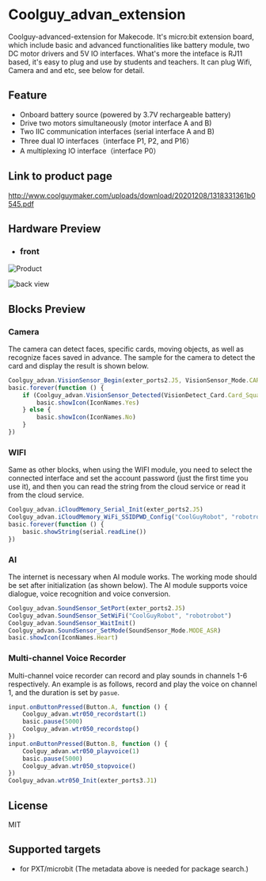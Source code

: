 # Coolguy_advan_extension

Coolguy-advanced-extension for Makecode. It's micro:bit extension board, which include basic and advanced functionalities like battery module, two DC motor drivers and 5V IO interfaces. What's more the inteface is RJ11 based, it's easy to plug and use by students and teachers. It can plug Wifi, Camera and and etc, see below for detail. 

## Feature

- Onboard battery source (powered by 3.7V rechargeable battery)
- Drive two motors simultaneously (motor interface A and B)
- Two IIC communication interfaces (serial interface A and B)
- Three dual IO interfaces（interface P1, P2, and P16）
- A multiplexing IO interface（interface P0）

## Link to product page

http://www.coolguymaker.com/uploads/download/20201208/1318331361b0545.pdf

## Hardware Preview

- ### front

![Product](https://user-images.githubusercontent.com/34023728/99958245-007d8c80-2dc4-11eb-9b37-dc60b6a1a5b9.png)

![back view](https://user-images.githubusercontent.com/34023728/99958253-02dfe680-2dc4-11eb-87b9-5b9311b31110.png)

## Blocks Preview

### Camera

The camera can detect faces, specific cards, moving objects, as well as recognize faces saved in advance. The sample for the camera to detect the card and display the result is shown below.

```typescript
Coolguy_advan.VisionSensor_Begin(exter_ports2.J5, VisionSensor_Mode.CARD)
basic.forever(function () {
    if (Coolguy_advan.VisionSensor_Detected(VisionDetect_Card.Card_Squar)) {
        basic.showIcon(IconNames.Yes)
    } else {
        basic.showIcon(IconNames.No)
    }
})
```

### WIFI

Same as other blocks, when using the WIFI module, you need to select the connected interface and set the account password (just the first time you use it), and then you can read the string from the cloud service or read it from the cloud service.

```typescript
Coolguy_advan.iCloudMemory_Serial_Init(exter_ports2.J5)
Coolguy_advan.iCloudMemory_WiFi_SSIDPWD_Config("CoolGuyRobot", "robotrobot")
basic.forever(function () {
    basic.showString(serial.readLine())
})
```

### AI

The internet is necessary when AI module works. The working mode should be set after initialization (as shown below). The AI module supports voice dialogue, voice recognition and voice conversion.

```typescript
Coolguy_advan.SoundSensor_SetPort(exter_ports2.J5)
Coolguy_advan.SoundSensor_SetWiFi("CoolGuyRobot", "robotrobot")
Coolguy_advan.SoundSensor_WaitInit()
Coolguy_advan.SoundSensor_SetMode(SoundSensor_Mode.MODE_ASR)
basic.showIcon(IconNames.Heart)
```

### Multi-channel Voice Recorder

Multi-channel voice recorder can record and play sounds in channels 1-6 respectively. An example is as follows, record and play the voice on channel 1, and the duration is set by `pasue`.

```typescript
input.onButtonPressed(Button.A, function () {
    Coolguy_advan.wtr050_recordstart(1)
    basic.pause(5000)
    Coolguy_advan.wtr050_recordstop()
})
input.onButtonPressed(Button.B, function () {
    Coolguy_advan.wtr050_playvoice(1)
    basic.pause(5000)
    Coolguy_advan.wtr050_stopvoice()
})
Coolguy_advan.wtr050_Init(exter_ports3.J1)
```

## License

MIT

## Supported targets

* for PXT/microbit (The metadata above is needed for package search.)

